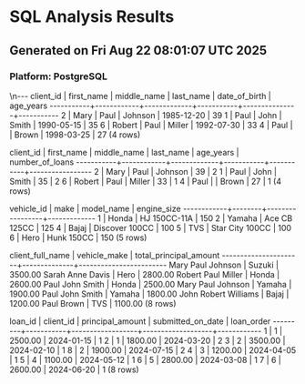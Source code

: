 # SQL Analysis Results
## Generated on Fri Aug 22 08:01:07 UTC 2025
### Platform: PostgreSQL
\n---
 client_id | first_name | middle_name | last_name | date_of_birth | age_years 
-----------+------------+-------------+-----------+---------------+-----------
         2 | Mary       | Paul        | Johnson   | 1985-12-20    |        39
         1 | Paul       | John        | Smith     | 1990-05-15    |        35
         6 | Robert     | Paul        | Miller    | 1992-07-30    |        33
         4 | Paul       |             | Brown     | 1998-03-25    |        27
(4 rows)

 client_id | first_name | middle_name | last_name | age_years | number_of_loans 
-----------+------------+-------------+-----------+-----------+-----------------
         2 | Mary       | Paul        | Johnson   |        39 |               2
         1 | Paul       | John        | Smith     |        35 |               2
         6 | Robert     | Paul        | Miller    |        33 |               1
         4 | Paul       |             | Brown     |        27 |               1
(4 rows)

 vehicle_id |  make  |   model_name    | engine_size 
------------+--------+-----------------+-------------
          1 | Honda  | HJ 150CC-11A    | 150
          2 | Yamaha | Ace CB 125CC    | 125
          4 | Bajaj  | Discover 100CC  | 100
          5 | TVS    | Star City 100CC | 100
          6 | Hero   | Hunk 150CC      | 150
(5 rows)

   client_full_name   | vehicle_make | total_principal_amount 
----------------------+--------------+------------------------
 Mary Paul Johnson    | Suzuki       |                3500.00
 Sarah Anne Davis     | Hero         |                2800.00
 Robert Paul Miller   | Honda        |                2600.00
 Paul John Smith      | Honda        |                2500.00
 Mary Paul Johnson    | Yamaha       |                1900.00
 Paul John Smith      | Yamaha       |                1800.00
 John Robert Williams | Bajaj        |                1200.00
 Paul Brown           | TVS          |                1100.00
(8 rows)

 loan_id | client_id | principal_amount | submitted_on_date | loan_order 
---------+-----------+------------------+-------------------+------------
       1 |         1 |          2500.00 | 2024-01-15        |          1
       2 |         1 |          1800.00 | 2024-03-20        |          2
       3 |         2 |          3500.00 | 2024-02-10        |          1
       8 |         2 |          1900.00 | 2024-07-15        |          2
       4 |         3 |          1200.00 | 2024-04-05        |          1
       5 |         4 |          1100.00 | 2024-05-12        |          1
       6 |         5 |          2800.00 | 2024-03-08        |          1
       7 |         6 |          2600.00 | 2024-06-20        |          1
(8 rows)

